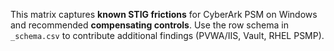 This matrix captures **known STIG frictions** for CyberArk PSM on Windows and recommended **compensating controls**. Use the row schema in `_schema.csv` to contribute additional findings (PVWA/IIS, Vault, RHEL PSMP).
